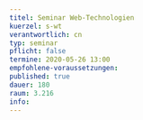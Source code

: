 ```yaml
---
titel: Seminar Web-Technologien
kuerzel: s-wt
verantwortlich: cn
typ: seminar
pflicht: false
termine: 2020-05-26 13:00
empfohlene-voraussetzungen: 
published: true
dauer: 180
raum: 3.216
info: 
---
```




